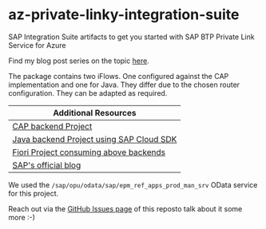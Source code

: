 # az-private-linky-integration-suite
SAP Integration Suite artifacts to get you started with SAP BTP Private Link Service for Azure

Find my blog post series on the topic [here](https://blogs.sap.com/2021/07/02/whatever-happens-in-an-azure-and-btp-private-linky-swear-stays-in-the-linky-swear/).

The package contains two iFlows. One configured against the CAP implementation and one for Java. They differ due to the chosen router configuration. They can be adapted as required.

Additional Resources |
--- |
[CAP backend Project](https://github.com/MartinPankraz/az-private-linky-cap) |
[Java backend Project using SAP Cloud SDK](https://github.com/MartinPankraz/az-private-linky) |
[Fiori Project consuming above backends](https://github.com/MartinPankraz/az-products-ui) |
[SAP's official blog](https://blogs.sap.com/2021/06/28/sap-private-link-service-beta-is-available/) |

We used the `/sap/opu/odata/sap/epm_ref_apps_prod_man_srv` OData service for this project.

Reach out via the [GitHub Issues page](https://github.com/MartinPankraz/az-private-linky-integration-suite/issues) of this reposto talk about it some more :-)